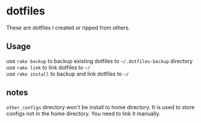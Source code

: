 # dotfiles

These are dotfiles I created or ripped from others.

## Usage
use `rake backup` to backup existing dotfiles to `~/.dotfiles-backup` directory  
use `rake link` to link dotfiles to `~/`  
use `rake install` to backup and link dotfiles to `~/`

## notes

`other_configs` directory won't be install to home directory. It is used to store configs not in the home directory. You need to link it manually.
